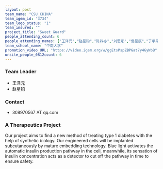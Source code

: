 ```yaml
---
layout: post
team_name: "CSU_CHINA"
team_igem_id: "3734"
team_logo_status: "1"
team_insured: ""
project_title: "Sweet Guard"
people_attending_count: 6
people_attending_names: ["王泽元","赵星钧","陈姝亦","刘思彤","曾星辰","于承平"]
team_school_name: "中南大学"
promotion_video_URL: "https://video.igem.org/w/ggEtsPspZBPGat7y4GyWbB"
onsite_people_0812count: 6
---
```



### Team Leader
* 王泽元
* 赵星钧

### Contact
* 308970567 AT qq.com

### A Therapeutics Project

Our project aims to find a new method of treating type 1 diabetes with the help of synthetic biology. Our engineered cells will be implanted subcutaneously by mature embedding technology. Blue light activates the automatic insulin production pathway in the cell, meanwhile, its sensation of insulin concentration acts as a detector to cut off the pathway in time to ensure safety.
